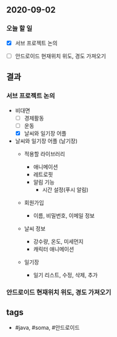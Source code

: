 ## 2020-09-02

### 오늘 할 일

- [x] 서브 프로젝트 논의

- [ ] 안드로이드 현재위치 위도, 경도 가져오기





## 결과

### 서브 프로젝트 논의
  * 비대면 
    - [ ] 경제활동
    - [ ] 운동
    - [x] 날씨와 일기장 어플

  * 날씨와 일기장 어플 (날기장)
    - 적용할 라이브러리
      * 애니메이션
      * 레트로핏 
      * 알림 기능 
        - 시간 설정(푸시 알림)
      
    - 회원가입
      * 이름, 비밀번호, 이메일 정보
    
    - 날씨 정보
      * 강수량, 온도, 미세먼지
      * 캐릭터 애니메이션
    
    - 일기장
      * 일기 리스트, 수정, 삭제, 추가
  




### 안드로이드 현재위치 위도, 경도 가져오기



  




 







## tags
-  \#java, \#soma, \#안드로이드

